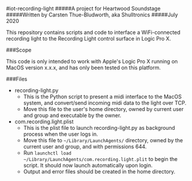 #iot-recording-light
#####A project for Heartwood Soundstage
#####Written by Carsten Thue-Bludworth, aka Shulltronics
#####July 2020

This repository contains scripts and code to interface a WiFi-connected recording light to the Recording Light control surface in Logic Pro X.

###Scope

This code is only intended to work with Apple's Logic Pro X running on MacOS version x.x.x, and has only been tested on this platform.

###Files
- recording-light.py
  - This is the Python script to present a midi interface to the MacOS system, and convert/send incoming midi data to the light over TCP.
  - Move this file to the user's home directory, owned by current user and group and executable by the owner.
- com.recording.light.plist
  - This is the plist file to launch recording-light.py as background process when the user logs in.
  - Move this file to `~/Library/LaunchAgents/` directory, owned by the current user and group, and with permissions 644.
  - Run `launchctl load ~/Library/LaunchAgents/com.recording.light.plit` to begin the script. It should now launch automatically upon login.
  - Output and error files should be created in the home directory.

